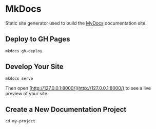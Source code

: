 # MkDocs

Static site generator used to build the [MyDocs](https://mikedegan.github.io/MyDocs) documentation site.

## Deploy to GH Pages

```
mkdocs gh-deploy
```

## Develop Your Site

```
mkdocs serve
```

Then open [http://127.0.0.1:8000/](http://127.0.0.1:8000/) to see a live preview of your site.

## Create a New Documentation Project

```mkdocs new my-project
cd my-project
```
